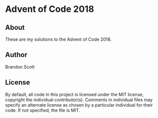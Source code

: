 # Advent of Code 2018

## About

These are my solutions to the Advent of Code 2018.

## Author

Brandon Scott

## License

By default, all code in this project is licensed under the MIT license, 
copyright the individual contributor(s). Comments in individual files 
may specify an alternate license as chosen by a particular individual 
for their code. If not specified, the file is MIT.